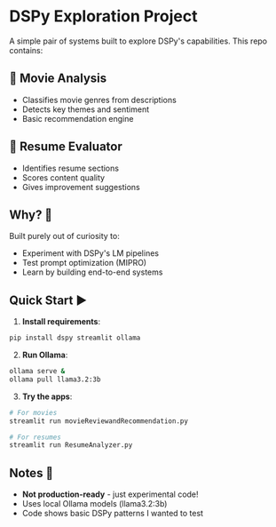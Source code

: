 # DSPy Exploration Project 

A simple pair of systems built to explore DSPy's capabilities. This repo contains:

## 🎥 Movie Analysis
* Classifies movie genres from descriptions
* Detects key themes and sentiment
* Basic recommendation engine

## 📄 Resume Evaluator
* Identifies resume sections
* Scores content quality
* Gives improvement suggestions

## Why? 🤔
Built purely out of curiosity to:
* Experiment with DSPy's LM pipelines
* Test prompt optimization (MIPRO)
* Learn by building end-to-end systems

## Quick Start ▶️

1. **Install requirements**:
```bash
pip install dspy streamlit ollama  
```

2. **Run Ollama**:
```bash
ollama serve &  
ollama pull llama3.2:3b  
```

3. **Try the apps**:
```bash
# For movies  
streamlit run movieReviewandRecommendation.py  

# For resumes  
streamlit run ResumeAnalyzer.py  
```

## Notes 📌
* **Not production-ready** - just experimental code!
* Uses local Ollama models (llama3.2:3b)
* Code shows basic DSPy patterns I wanted to test
